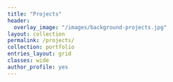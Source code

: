 ```yaml
---
title: "Projects"
header:
  overlay_image: "/images/background-projects.jpg"
layout: collection
permalink: /projects/
collection: portfolio
entries_layout: grid
classes: wide
author_profile: yes
---
```


